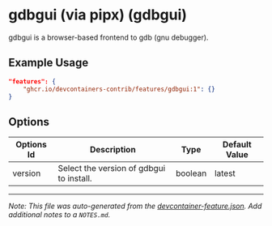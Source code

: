 
# gdbgui (via pipx) (gdbgui)

gdbgui is a browser-based frontend to gdb (gnu debugger).

## Example Usage

```json
"features": {
    "ghcr.io/devcontainers-contrib/features/gdbgui:1": {}
}
```

## Options

| Options Id | Description | Type | Default Value |
|-----|-----|-----|-----|
| version | Select the version of gdbgui to install. | boolean | latest |



---

_Note: This file was auto-generated from the [devcontainer-feature.json](https://github.com/devcontainers-contrib/features/blob/main/src/gdbgui/devcontainer-feature.json).  Add additional notes to a `NOTES.md`._
